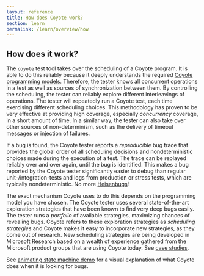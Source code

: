 ```yaml
---
layout: reference
title: How does Coyote work?
section: learn
permalink: /learn/overview/how
---
```


## How does it work?

The `coyote` test tool takes over the scheduling of a Coyote program. It is able to do this reliably
because it deeply understands the required [Coyote programming models](/coyote/learn/overview/what-is-coyote).
Therefore, the tester knows all concurrent operations in a test as well as sources of synchronization
between them. By controlling the scheduling, the tester can reliably explore different interleavings of
operations. The tester will repeatedly run a Coyote test, each time exercising different scheduling
choices. This methodology has proven to be very effective at providing high coverage, especially _concurrency_
coverage, in a short amount of time. In a similar way, the tester can also take over other sources of
non-determinism, such as the delivery of timeout messages or injection of failures.

If a bug is found, the Coyote tester reports a _reproducible_ bug trace that provides the global order of all
scheduling decisions and nondeterministic choices made during the execution of a test. The trace can be
replayed reliably over and over again, until the bug is identified. This makes a bug reported by the Coyote
 tester significantly easier to debug than regular unit-/integration-tests and logs from production or
 stress tests, which are typically nondeterministic. No more [Heisenbugs](https://en.wikipedia.org/wiki/Heisenbug)!

The exact mechanism Coyote uses to do this depends on the programming model you have chosen. The Coyote
tester uses several state-of-the-art exploration strategies that have been known to find very deep bugs
easily. The tester runs a _portfolio_ of available strategies, maximizing chances of revealing bugs. Coyote
refers to these exploration strategies as _scheduling strategies_ and Coyote makes it easy to incorporate
new strategies, as they come out of research. New scheduling strategies are being developed in Microsoft
Research based on a wealth of experience gathered from the Microsoft product groups that are using Coyote
today. See [case studies](/coyote/case-studies/azure-batch-service).

See [animating state machine demo](/coyote/learn/core/demo) for a visual explanation of what Coyote does
when it is looking for bugs.